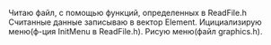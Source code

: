 Читаю файл, с помощью функций, определенных в ReadFile.h Считанные данные записываю в вектор Element. Ицициализирую меню(ф-ция InitMenu в ReadFile.h). Рисую меню(файл graphics.h).
